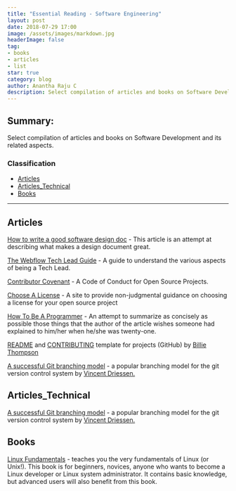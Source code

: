 ```yaml
---
title: "Essential Reading - Software Engineering"
layout: post
date: 2018-07-29 17:00
image: /assets/images/markdown.jpg
headerImage: false
tag:
- books
- articles
- list
star: true
category: blog
author: Anantha Raju C
description: Select compilation of articles and books on Software Development
---
```


## Summary:

Select compilation of articles and books on Software Development and its related aspects.

### Classification
- [Articles](#articles)
- [Articles_Technical](#articles_technical)
- [Books](#books)

---

## Articles

<a href="https://medium.freecodecamp.org/how-to-write-a-good-software-design-document-66fcf019569c" target="_blank" >How to write a good software design doc</a> - This article is an attempt at describing what makes a design document great.

<a href="https://github.com/webflow/leadership/blob/master/tech_lead.md" target="_blank" >The Webflow Tech Lead Guide</a> - A guide to understand the various aspects of being a Tech Lead.

<a href="https://www.contributor-covenant.org/" target="_blank" >Contributor Covenant</a> - A Code of Conduct for Open Source Projects.

<a href="https://github.com/github/choosealicense.com" target="_blank" >Choose A License</a> - A site to provide non-judgmental guidance on choosing a license for your open source project

<a href="https://github.com/braydie/HowToBeAProgrammer" target="_blank" >How To Be A Programmer</a> - An attempt to summarize as concisely as possible those things that the author of the article wishes someone had explained to him/her when he/she was twenty-one.

<a href="https://gist.github.com/PurpleBooth/109311bb0361f32d87a2" target="_blank" >README</a> and <a href="https://gist.github.com/PurpleBooth/b24679402957c63ec426" target="_blank" >CONTRIBUTING</a> template for projects (GitHub) by <a href="https://github.com/PurpleBooth" target="_blank" >Billie Thompson</a>

<a href="https://nvie.com/posts/a-successful-git-branching-model/" target="_blank" >A successful Git branching model</a> - a popular branching model for the git version control system by <a href="https://nvie.com/about/" target="_blank" >Vincent Driessen.</a>

## Articles_Technical

<a href="https://nvie.com/posts/a-successful-git-branching-model/" target="_blank" >A successful Git branching model</a> - a popular branching model for the git version control system by <a href="https://nvie.com/about/" target="_blank" >Vincent Driessen.</a>

## Books

<a href="http://linux-training.be/linuxfun.pdf" target="_blank" >Linux Fundamentals</a> - teaches you the very fundamentals of Linux (or Unix!). This book is for beginners, novices, anyone who wants to become a Linux developer or Linux system administrator. It contains basic knowledge, but advanced users will also benefit from this book.
